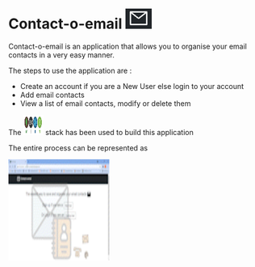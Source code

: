 # Contact-o-email ![MERN](./assets/mail.PNG?raw=true "mail")

Contact-o-email is an application that allows you to organise your email contacts in a very easy manner.

The steps to use the application are : 
- Create an account if you are a New User else login to your account
- Add email contacts
- View a list of email contacts, modify or delete them

The <img src="./assets/mern.png" width="40" height="40"/> stack has been used to build this application


The entire process can be represented as 

<img src="./assets/process.gif" width="200" height="200"/>
